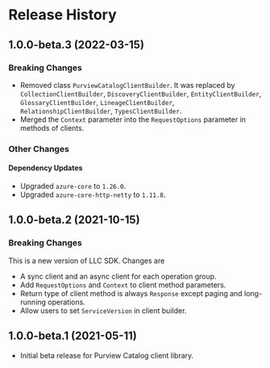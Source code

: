 # Release History

## 1.0.0-beta.3 (2022-03-15)

### Breaking Changes

- Removed class `PurviewCatalogClientBuilder`. It was replaced by `CollectionClientBuilder`, `DiscoveryClientBuilder`, `EntityClientBuilder`, `GlossaryClientBuilder`, `LineageClientBuilder`, `RelationshipClientBuilder`, `TypesClientBuilder`.
- Merged the `Context` parameter into the `RequestOptions` parameter in methods of clients.

### Other Changes

#### Dependency Updates

- Upgraded `azure-core` to `1.26.0`.
- Upgraded `azure-core-http-netty` to `1.11.8`.

## 1.0.0-beta.2 (2021-10-15)

### Breaking Changes

This is a new version of LLC SDK. Changes are

- A sync client and an async client for each operation group.
- Add `RequestOptions` and `Context` to client method parameters.
- Return type of client method is always `Response` except paging and long-running operations.
- Allow users to set `ServiceVersion` in client builder.

## 1.0.0-beta.1 (2021-05-11)

- Initial beta release for Purview Catalog client library.
